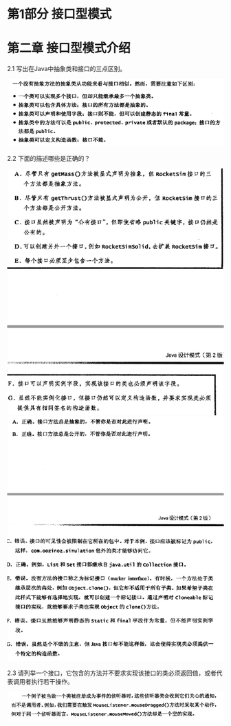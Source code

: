 # 第1部分 接口型模式

# 第二章 接口型模式介绍

2.1 写出在Java中抽象类和接口的三点区别。

![](/assets/image2_1.png)

2.2 下面的描述哪些是正确的？

![](/assets/image2_2.png)![](/assets/image2_3.png)

2.3 请列举一个接口，它包含的方法并不要求实现该接口的类必须返回值，或者代表调用者执行若干操作。

![](/assets/image2_4.png)

